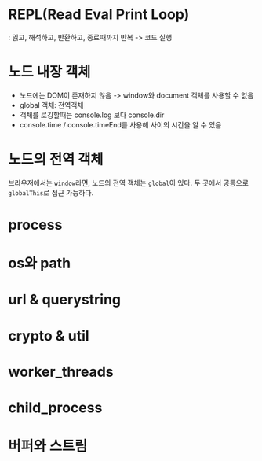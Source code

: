 # REPL(Read Eval Print Loop)
: 읽고, 해석하고, 반환하고, 종료때까지 반복 -> 코드 실행

# 노드 내장 객체
- 노드에는 DOM이 존재하지 않음 -> window와 document 객체를 사용할 수 없음
- global 객체: 전역객체
- 객체를 로깅할때는 console.log 보다 console.dir
- console.time / console.timeEnd를 사용해 사이의 시간을 알 수 있음

# 노드의 전역 객체

브라우저에서는 `window`라면, 노드의 전역 객체는 `global`이 있다. 두 곳에서 공통으로 `globalThis`로 접근 가능하다.

# process

# os와 path

# url & querystring

# crypto & util

# worker_threads

# child_process


# 버퍼와 스트림   



